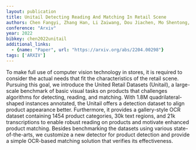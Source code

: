 ```yaml
---
layout: publication
title: Unitail Detecting Reading And Matching In Retail Scene
authors: Chen Fangyi, Zhang Han, Li Zaiwang, Dou Jiachen, Mo Shentong, Chen Hao, Zhang Yongxin, Ahmed Uzair, Zhu Chenchen, Savvides Marios
conference: "Arxiv"
year: 2022
bibkey: chen2022unitail
additional_links:
  - {name: "Paper", url: "https://arxiv.org/abs/2204.00298"}
tags: ['ARXIV']
---
```

To make full use of computer vision technology in stores, it is required to consider the actual needs that fit the characteristics of the retail scene. Pursuing this goal, we introduce the United Retail Datasets (Unitail), a large-scale benchmark of basic visual tasks on products that challenges algorithms for detecting, reading, and matching. With 1.8M quadrilateral-shaped instances annotated, the Unitail offers a detection dataset to align product appearance better. Furthermore, it provides a gallery-style OCR dataset containing 1454 product categories, 30k text regions, and 21k transcriptions to enable robust reading on products and motivate enhanced product matching. Besides benchmarking the datasets using various state-of-the-arts, we customize a new detector for product detection and provide a simple OCR-based matching solution that verifies its effectiveness.
